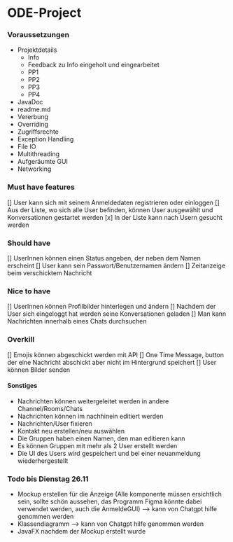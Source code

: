 # ODE-Project

### Voraussetzungen
  - Projektdetails
      - Info
      - Feedback zu Info eingeholt und eingearbeitet
      - PP1
      - PP2
      - PP3
      - PP4
- JavaDoc
- readme.md
- Vererbung
- Overriding
- Zugriffsrechte
- Exception Handling
- File IO
- Multithreading
- Aufgeräumte GUI
- Networking

### Must have features

[] User kann sich mit seinem Anmeldedaten registrieren oder einloggen
[] Aus der Liste, wo sich alle User befinden, können User ausgewählt und Konversationen gestartet werden
[x] In der Liste kann nach Usern gesucht werden

### Should have

[] UserInnen können einen Status angeben, der neben dem Namen erscheint
[] User kann sein Passwort/Benutzernamen ändern
[] Zeitanzeige beim verschicktem Nachricht

### Nice to have

[] UserInnen können Profilbilder hinterlegen und ändern
[] Nachdem der User sich eingeloggt hat werden seine Konversationen geladen
[] Man kann Nachrichten innerhalb eines Chats durchsuchen

### Overkill

[] Emojis können abgeschickt werden mit API
[] One Time Message, button der eine Nachricht abschickt aber nicht im Hintergrund speichert
[] User können Bilder senden



#### Sonstiges

- Nachrichten können weitergeleitet werden in andere Channel/Rooms/Chats
- Nachrichten können im nachhinein editiert werden
- Nachrichten/User fixieren
- Kontakt neu erstellen/neu auswählen
- Die Gruppen haben einen Namen, den man editieren kann
- Es können Gruppen mit mehr als 2 User erstellt werden
- Die UI des Users wird gespeichert und bei einer neuanmeldung wiederhergestellt

### Todo bis Dienstag 26.11

- Mockup erstellen für die Anzeige (Alle komponente müssen ersichtlich sein, sollte schön aussehen, das Programm Figma könnte dabei verwendet werden, auch die AnmeldeGUI) --> kann von Chatgpt hilfe genommen werden
- Klassendiagramm --> kann von Chatgpt hilfe genommen werden
- JavaFX nachdem der Mockup erstellt wurde








